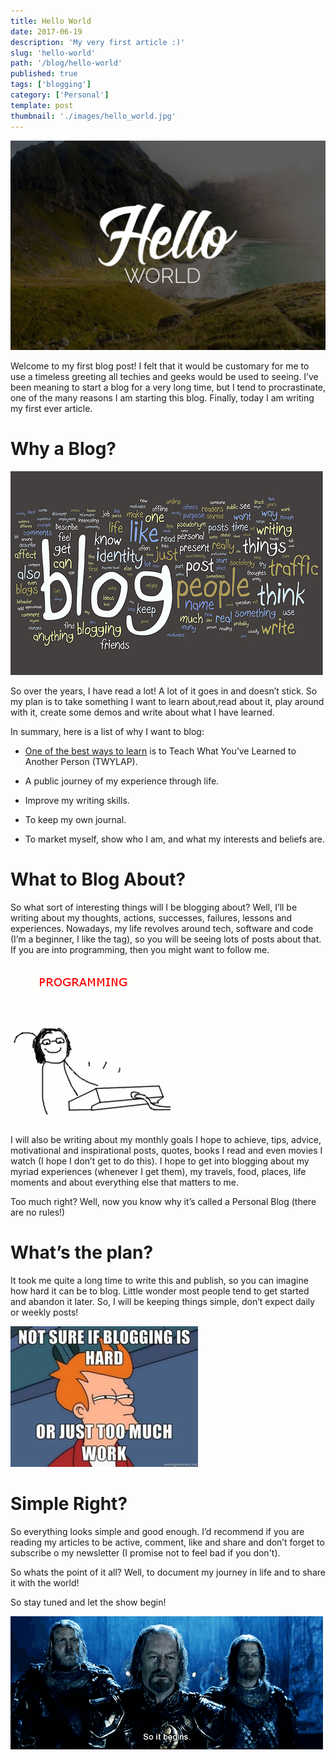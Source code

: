 ```yaml
---
title: Hello World
date: 2017-06-19
description: 'My very first article :)'
slug: 'hello-world'
path: '/blog/hello-world'
published: true
tags: ['blogging']
category: ['Personal']
template: post
thumbnail: './images/hello_world.jpg'
---
```


![Hello world](./images/hello_world.jpg)

Welcome to my first blog post! I felt that it would be customary for me to use a timeless greeting all techies and geeks would be used to seeing. I’ve been meaning to start a blog for a very long time, but I tend to procrastinate, one of the many reasons I am starting this blog. Finally, today I am writing my first ever article.

# Why a Blog?

![Why blog](./images/why_blog.png)

So over the years, I have read a lot! A lot of it goes in and doesn’t stick. So my plan is to take something I want to learn about,read about it, play around with it, create some demos and write about what I have learned.

In summary, here is a list of why I want to blog:

- [One of the best ways to learn](http://psychology.about.com/od/educationalpsychology/tp/effective-learning.htm) is to Teach What You’ve Learned to Another Person (TWYLAP).

- A public journey of my experience through life.

- Improve my writing skills.

- To keep my own journal.

- To market myself, show who I am, and what my interests and beliefs are.

# What to Blog About?

So what sort of interesting things will I be blogging about? Well, I’ll be writing about my thoughts, actions, successes, failures, lessons and experiences. Nowadays, my life revolves around tech, software and code (I’m a beginner, I like the tag), so you will be seeing lots of posts about that. If you are into programming, then you might want to follow me.

![giphy cat](./images/programming.gif)

I will also be writing about my monthly goals I hope to achieve, tips, advice, motivational and inspirational posts, quotes, books I read and even movies I watch (I hope I don’t get to do this). I hope to get into blogging about my myriad experiences (whenever I get them), my travels, food, places, life moments and about everything else that matters to me.

Too much right? Well, now you know why it’s called a Personal Blog (there are no rules!)

# What’s the plan?

It took me quite a long time to write this and publish, so you can imagine how hard it can be to blog. Little wonder most people tend to get started and abandon it later. So, I will be keeping things simple, don’t expect daily or weekly posts!

![blogging is hard](./images/blog_is_hard.jpeg)

# Simple Right?

So everything looks simple and good enough. I’d recommend if you are reading my articles to be active, comment, like and share and don’t forget to subscribe o my newsletter (I promise not to feel bad if you don't).

So whats the point of it all? Well, to document my journey in life and to share it with the world!

So stay tuned and let the show begin!

![So it begins gif](./images/giphy.gif)
